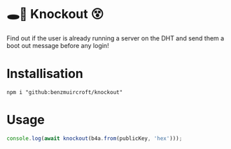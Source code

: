 # 🕳🥊 Knockout 😵

Find out if the user is already running a server on the DHT and send them a boot out message before any login!

# Installisation
```
npm i "github:benzmuircroft/knockout"
```

# Usage
```js
console.log(await knockout(b4a.from(publicKey, 'hex')));
```
